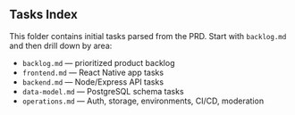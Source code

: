 ## Tasks Index

This folder contains initial tasks parsed from the PRD. Start with `backlog.md` and then drill down by area:

- `backlog.md` — prioritized product backlog
- `frontend.md` — React Native app tasks
- `backend.md` — Node/Express API tasks
- `data-model.md` — PostgreSQL schema tasks
- `operations.md` — Auth, storage, environments, CI/CD, moderation



